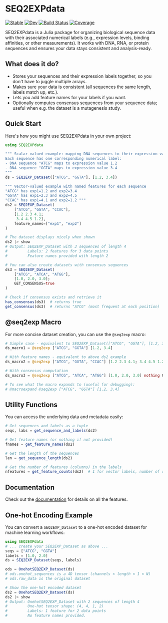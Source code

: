 # SEQ2EXPdata

[![Stable](https://img.shields.io/badge/docs-stable-blue.svg)](https://kchu25.github.io/SEQ2EXPdata.jl/stable/)
[![Dev](https://img.shields.io/badge/docs-dev-blue.svg)](https://kchu25.github.io/SEQ2EXPdata.jl/dev/)
[![Build Status](https://github.com/kchu25/SEQ2EXPdata.jl/actions/workflows/CI.yml/badge.svg?branch=main)](https://github.com/kchu25/SEQ2EXPdata.jl/actions/workflows/CI.yml?query=branch%3Amain)
[![Coverage](https://codecov.io/gh/kchu25/SEQ2EXPdata.jl/branch/main/graph/badge.svg)](https://codecov.io/gh/kchu25/SEQ2EXPdata.jl)

SEQ2EXPdata is a Julia package for organizing biological sequence data with their associated numerical labels (e.g., expression levels, binding affinities, or other measurements). It works with DNA, RNA, or protein sequences and ensures your data stays consistent and analysis-ready.

## What does it do?

- Stores your sequences and their expression labels together, so you don't have to juggle multiple arrays.
- Makes sure your data is consistent (all sequences the same length, labels match up, etc.).
- Lets you add feature names for your labels if you want.
- Optionally computes consensus sequences from your sequence data; useful when e.g. the dataset is a mutagenesis study.

## Quick Start

Here's how you might use SEQ2EXPdata in your own project:

```julia
using SEQ2EXPdata

""" Scalar-valued example: mapping DNA sequences to their expression values.
Each sequence has one corresponding numerical label:
- DNA sequence "ATCG" maps to expression value 1.2
- DNA sequence "GGTA" maps to expression value 3.4
"""
ds = SEQ2EXP_Dataset(["ATCG", "GGTA"], [1.2, 3.4])

""" Vector-valued example with named features for each sequence
"ATCG" has exp1=1.2 and exp2=3.4
"GGTA" has exp1=2.3 and exp2=4.5  
"CCAC" has exp1=4.1 and exp2=1.2 """
ds2 = SEQ2EXP_Dataset(
    ["ATCG", "GGTA", "CCAC"],
    [1.2 2.3 4.1; 
     3.4 4.5 1.2],
    feature_names=["exp1", "exp2"]
)

# The dataset displays nicely when shown
ds2 |> show
# Output: SEQ2EXP_Dataset with 3 sequences of length 4
#         Labels: 2 features for 3 data points
#         Feature names provided with length 2

# You can also create datasets with consensus sequences
ds3 = SEQ2EXP_Dataset(
    ["ATCG", "ATCA", "ATGG"], 
    [1.0, 2.0, 3.0]; 
    GET_CONSENSUS=true
)

# Check if consensus exists and retrieve it
has_consensus(ds3)  # returns true
get_consensus(ds3)  # returns "ATCG" (most frequent at each position)
```

## @seq2exp Macro

For more concise dataset creation, you can use the `@seq2exp` macro:

```julia
# Simple case - equivalent to SEQ2EXP_Dataset(["ATCG", "GGTA"], [1.2, 3.4])
ds_macro1 = @seq2exp ["ATCG", "GGTA"] [1.2, 3.4]

# With feature names - equivalent to above ds2 example
ds_macro2 = @seq2exp ["ATCG", "GGTA", "CCAC"] [1.2 2.3 4.1; 3.4 4.5 1.2] ["exp1", "exp2"]

# With consensus computation
ds_macro3 = @seq2exp ["ATCG", "ATCA", "ATGG"] [1.0, 2.0, 3.0] nothing GET_CONSENSUS=true

# To see what the macro expands to (useful for debugging):
# @macroexpand @seq2exp ["ATCG", "GGTA"] [1.2, 3.4]
```

## Utility Functions

You can access the underlying data and metadata easily:

```julia
# Get sequences and labels as a tuple
seqs, labs = get_sequence_and_labels(ds2)

# Get feature names (or nothing if not provided)
fnames = get_feature_names(ds2)

# Get the length of the sequences
len = get_sequence_length(ds2)

# Get the number of features (columns) in the labels
nfeatures = get_feature_counts(ds2)  # 1 for vector labels, number of rows for matrix labels
```


## Documentation

Check out the [documentation](https://kchu25.github.io/SEQ2EXPdata.jl/dev/) for details on all the features.

## One-hot Encoding Example

You can convert a `SEQ2EXP_Dataset` to a one-hot encoded dataset for machine learning workflows:

```julia
using SEQ2EXPdata
# ... create your SEQ2EXP_Dataset as above ...
seqs = ["ATCG", "GGTA"]
labels = [1.0, 2.0]
ds = SEQ2EXP_Dataset(seqs, labels)

ods = OnehotSEQ2EXP_Dataset(ds)
# ods.onehot_sequences is a 4D tensor (channels × length × 1 × N)
# ods.raw_data is the original dataset

# Show the one-hot encoded dataset
ds2 = OnehotSEQ2EXP_Dataset(ds)
ds2 |> show
# Output: OnehotSEQ2EXP_Dataset with 2 sequences of length 4
#         One-hot tensor shape: (4, 4, 1, 2)
#         Labels: 1 feature for 2 data points
#         No feature names provided.
```


